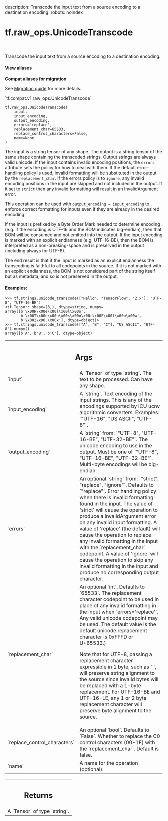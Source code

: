 description: Transcode the input text from a source encoding to a destination encoding.
robots: noindex

# tf.raw_ops.UnicodeTranscode

<!-- Insert buttons and diff -->

<table class="tfo-notebook-buttons tfo-api nocontent" align="left">

</table>



Transcode the input text from a source encoding to a destination encoding.


<section class="expandable">
  <h4 class="showalways">View aliases</h4>
  <p>
<b>Compat aliases for migration</b>
<p>See
<a href="https://www.tensorflow.org/guide/migrate">Migration guide</a> for
more details.</p>
<p>`tf.compat.v1.raw_ops.UnicodeTranscode`</p>
</p>
</section>

<pre class="devsite-click-to-copy prettyprint lang-py tfo-signature-link">
<code>tf.raw_ops.UnicodeTranscode(
    input,
    input_encoding,
    output_encoding,
    errors=&#x27;replace&#x27;,
    replacement_char=65533,
    replace_control_characters=False,
    name=None
)
</code></pre>



<!-- Placeholder for "Used in" -->

The input is a string tensor of any shape. The output is a string tensor of
the same shape containing the transcoded strings. Output strings are always
valid unicode. If the input contains invalid encoding positions, the
`errors` attribute sets the policy for how to deal with them. If the default
error-handling policy is used, invalid formatting will be substituted in the
output by the `replacement_char`. If the errors policy is to `ignore`, any
invalid encoding positions in the input are skipped and not included in the
output. If it set to `strict` then any invalid formatting will result in an
InvalidArgument error.

This operation can be used with `output_encoding = input_encoding` to enforce
correct formatting for inputs even if they are already in the desired encoding.

If the input is prefixed by a Byte Order Mark needed to determine encoding
(e.g. if the encoding is UTF-16 and the BOM indicates big-endian), then that
BOM will be consumed and not emitted into the output. If the input encoding
is marked with an explicit endianness (e.g. UTF-16-BE), then the BOM is
interpreted as a non-breaking-space and is preserved in the output (including
always for UTF-8).

The end result is that if the input is marked as an explicit endianness the
transcoding is faithful to all codepoints in the source. If it is not marked
with an explicit endianness, the BOM is not considered part of the string itself
but as metadata, and so is not preserved in the output.

#### Examples:



```
>>> tf.strings.unicode_transcode(["Hello", "TensorFlow", "2.x"], "UTF-8", "UTF-16-BE")
<tf.Tensor: shape=(3,), dtype=string, numpy=
array([b'\x00H\x00e\x00l\x00l\x00o',
       b'\x00T\x00e\x00n\x00s\x00o\x00r\x00F\x00l\x00o\x00w',
       b'\x002\x00.\x00x'], dtype=object)>
>>> tf.strings.unicode_transcode(["A", "B", "C"], "US ASCII", "UTF-8").numpy()
array([b'A', b'B', b'C'], dtype=object)
```

<!-- Tabular view -->
 <table class="responsive fixed orange">
<colgroup><col width="214px"><col></colgroup>
<tr><th colspan="2"><h2 class="add-link">Args</h2></th></tr>

<tr>
<td>
`input`<a id="input"></a>
</td>
<td>
A `Tensor` of type `string`.
The text to be processed. Can have any shape.
</td>
</tr><tr>
<td>
`input_encoding`<a id="input_encoding"></a>
</td>
<td>
A `string`.
Text encoding of the input strings. This is any of the encodings supported
by ICU ucnv algorithmic converters. Examples: `"UTF-16", "US ASCII", "UTF-8"`.
</td>
</tr><tr>
<td>
`output_encoding`<a id="output_encoding"></a>
</td>
<td>
A `string` from: `"UTF-8", "UTF-16-BE", "UTF-32-BE"`.
The unicode encoding to use in the output. Must be one of
`"UTF-8", "UTF-16-BE", "UTF-32-BE"`. Multi-byte encodings will be big-endian.
</td>
</tr><tr>
<td>
`errors`<a id="errors"></a>
</td>
<td>
An optional `string` from: `"strict", "replace", "ignore"`. Defaults to `"replace"`.
Error handling policy when there is invalid formatting found in the input.
The value of 'strict' will cause the operation to produce a InvalidArgument
error on any invalid input formatting. A value of 'replace' (the default) will
cause the operation to replace any invalid formatting in the input with the
`replacement_char` codepoint. A value of 'ignore' will cause the operation to
skip any invalid formatting in the input and produce no corresponding output
character.
</td>
</tr><tr>
<td>
`replacement_char`<a id="replacement_char"></a>
</td>
<td>
An optional `int`. Defaults to `65533`.
The replacement character codepoint to be used in place of any invalid
formatting in the input when `errors='replace'`. Any valid unicode codepoint may
be used. The default value is the default unicode replacement character is
0xFFFD or U+65533.)

Note that for UTF-8, passing a replacement character expressible in 1 byte, such
as ' ', will preserve string alignment to the source since invalid bytes will be
replaced with a 1-byte replacement. For UTF-16-BE and UTF-16-LE, any 1 or 2 byte
replacement character will preserve byte alignment to the source.
</td>
</tr><tr>
<td>
`replace_control_characters`<a id="replace_control_characters"></a>
</td>
<td>
An optional `bool`. Defaults to `False`.
Whether to replace the C0 control characters (00-1F) with the
`replacement_char`. Default is false.
</td>
</tr><tr>
<td>
`name`<a id="name"></a>
</td>
<td>
A name for the operation (optional).
</td>
</tr>
</table>



<!-- Tabular view -->
 <table class="responsive fixed orange">
<colgroup><col width="214px"><col></colgroup>
<tr><th colspan="2"><h2 class="add-link">Returns</h2></th></tr>
<tr class="alt">
<td colspan="2">
A `Tensor` of type `string`.
</td>
</tr>

</table>

